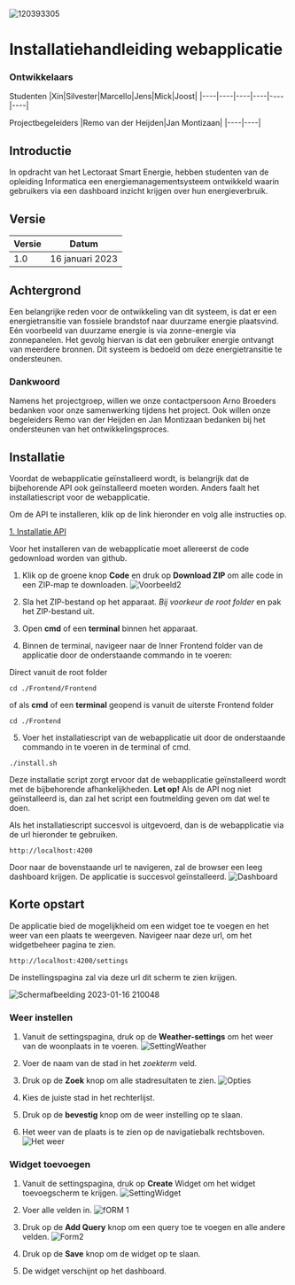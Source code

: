 ![120393305](https://user-images.githubusercontent.com/38434237/212727884-4746ef79-9726-4618-8a16-37bde6750281.png)
# Installatiehandleiding webapplicatie

### Ontwikkelaars
Studenten
|Xin|Silvester|Marcello|Jens|Mick|Joost|
|----|----|----|----|----|----|

Projectbegeleiders
|Remo van der Heijden|Jan Montizaan|
|----|----|

## Introductie
<div id="#Introduction">
  <p>In opdracht van het Lectoraat Smart Energie, hebben studenten van de opleiding Informatica een energiemanagementsysteem ontwikkeld waarin gebruikers via een dashboard inzicht krijgen over hun energieverbruik. </p>
</div>

## Versie
|Versie|Datum|
|----|----|
|1.0|16 januari 2023|

## Achtergrond
Een belangrijke reden voor de ontwikkeling van dit systeem, is dat er een energietransitie van fossiele brandstof naar duurzame energie plaatsvind. Eén voorbeeld van duurzame energie is via zonne-energie via zonnepanelen.
Het gevolg hiervan is dat een gebruiker energie ontvangt van meerdere bronnen. Dit systeem is bedoeld om deze energietransitie te ondersteunen.

### Dankwoord
Namens het projectgroep, willen we onze contactpersoon Arno Broeders bedanken voor onze samenwerking tijdens het project. Ook willen onze begeleiders Remo van der Heijden en Jan Montizaan bedanken bij het ondersteunen van het ontwikkelingsproces.

## Installatie

Voordat de webapplicatie geïnstalleerd wordt, is belangrijk dat de bijbehorende API ook geïnstalleerd moeten worden. 
Anders faalt het installatiescript voor de webapplicatie.

Om de API te installeren, klik op de link hieronder en volg alle instructies op.

[1. Installatie API](https://github.com/SmartEnergyOrg/Backend/blob/feature-documentation/README.md)

Voor het installeren van de webapplicatie moet allereerst de code gedownload worden van github.

1. Klik op de groene knop **Code** en druk op **Download ZIP** om alle code in een ZIP-map te downloaden.
![Voorbeeld2](https://user-images.githubusercontent.com/38434237/212754451-fb8f6ec8-4269-41a2-8dc3-31a1f116a8c3.png)

2. Sla het ZIP-bestand op het apparaat. _Bij voorkeur de root folder_ en pak het ZIP-bestand uit.

3. Open **cmd** of een **terminal** binnen het apparaat.

4. Binnen de terminal, navigeer naar de Inner Frontend folder van de applicatie door de onderstaande commando in te voeren:

Direct vanuit de root folder
```
cd ./Frontend/Frontend
```

of als **cmd** of een **terminal** geopend is vanuit de uiterste Frontend folder
```
cd ./Frontend
```

5. Voer het installatiescript van de webapplicatie uit door de onderstaande commando in te voeren in de terminal of cmd.

```
./install.sh
```
Deze installatie script zorgt ervoor dat de webapplicatie geïnstalleerd wordt met de bijbehorende afhankelijkheden.
**Let op!** Als de API nog niet geïnstalleerd is, dan zal het script een foutmelding geven om dat wel te doen.

Als het installatiescript succesvol is uitgevoerd, dan is de webapplicatie via de url hieronder te gebruiken.

```
http://localhost:4200
```

Door naar de bovenstaande url te navigeren, zal de browser een leeg dashboard krijgen.
De applicatie is succesvol geïnstalleerd.
![Dashboard](https://user-images.githubusercontent.com/38434237/212761676-222472e7-3286-42f5-a175-200a6d75eb96.png)

## Korte opstart
De applicatie bied de mogelijkheid om een widget toe te voegen en het weer van een plaats te weergeven.
Navigeer naar deze url, om het widgetbeheer pagina te zien.

```
http://localhost:4200/settings
```

De instellingspagina zal via deze url dit scherm te zien krijgen.

![Schermafbeelding 2023-01-16 210048](https://user-images.githubusercontent.com/38434237/212757903-d9c79f55-303b-471c-bb9a-ad7783cffb85.png)

### Weer instellen

1. Vanuit de settingspagina, druk op de **Weather-settings** om het weer van de woonplaats in te voeren.
![SettingWeather](https://user-images.githubusercontent.com/38434237/212761205-ad902e8b-ae9a-433c-bd17-075ac07deb3c.png)

2. Voer de naam van de stad in het _zoekterm_ veld.

3. Druk op de **Zoek** knop om alle stadresultaten te zien.
![Opties](https://user-images.githubusercontent.com/38434237/212758699-1015476c-cf68-4a06-9719-408a00aeb684.png)

4. Kies de juiste stad in het rechterlijst.

5. Druk op de **bevestig** knop om de weer instelling op te slaan.

6. Het weer van de plaats is te zien op de navigatiebalk rechtsboven.
![Het weer](https://user-images.githubusercontent.com/38434237/212762395-d1a50c5a-430a-4ab9-9836-2fa8e347f348.png)

### Widget toevoegen

1. Vanuit de settingspagina, druk op **Create** Widget om het widget toevoegscherm te krijgen.
![SettingWidget](https://user-images.githubusercontent.com/38434237/212761154-4a468d8b-3754-4f67-9576-3f187e304c07.png)

2. Voer alle velden in.
![fORM 1](https://user-images.githubusercontent.com/38434237/212761023-3150b17e-fe2b-48ea-896c-c74730d05c78.png)

3. Druk op de **Add Query** knop om een query toe te voegen en alle andere velden.
![Form2](https://user-images.githubusercontent.com/38434237/212761036-a66f9998-57ee-41f0-b374-38da33574ef6.png)

4. Druk op de **Save** knop om de widget op te slaan.

5. De widget verschijnt op het dashboard.

